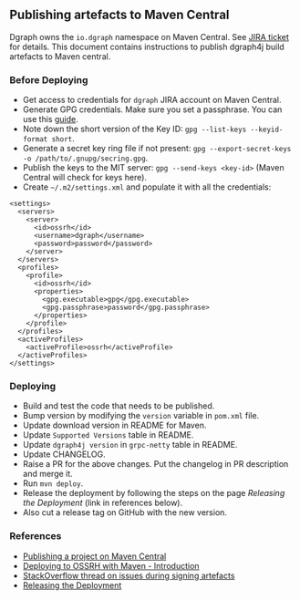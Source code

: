 ## Publishing artefacts to Maven Central

Dgraph owns the `io.dgraph` namespace on Maven Central. See [JIRA ticket][jira] for details.
This document contains instructions to publish dgraph4j build artefacts to Maven central.

[jira]: https://issues.sonatype.org/browse/OSSRH-35895

### Before Deploying

* Get access to credentials for `dgraph` JIRA account on Maven Central.
* Generate GPG credentials. Make sure you set a passphrase. You can use this
[guide](https://help.github.com/en/articles/generating-a-new-gpg-key).
* Note down the short version of the Key ID: `gpg --list-keys --keyid-format short`.
* Generate a secret key ring file if not present: `gpg --export-secret-keys -o /path/to/.gnupg/secring.gpg`.
* Publish the keys to the MIT server: `gpg --send-keys <key-id>` (Maven Central will check for keys here).
* Create `~/.m2/settings.xml` and populate it with all the credentials:
```
<settings>
  <servers>
    <server>
      <id>ossrh</id>
      <username>dgraph</username>
      <password>password</password>
    </server>
  </servers>
  <profiles>
    <profile>
      <id>ossrh</id>
      <properties>
        <gpg.executable>gpg</gpg.executable>
        <gpg.passphrase>password</gpg.passphrase>
      </properties>
    </profile>
  </profiles>
  <activeProfiles>
    <activeProfile>ossrh</activeProfile>
  </activeProfiles>
</settings>
```

### Deploying
* Build and test the code that needs to be published.
* Bump version by modifying the `version` variable in `pom.xml` file.
* Update download version in README for Maven.
* Update `Supported Versions` table in README.
* Update `dgraph4j version` in `grpc-netty` table in README.
* Update CHANGELOG.
* Raise a PR for the above changes. Put the changelog in PR description and merge it.
* Run `mvn deploy`.
* Release the deployment by following the steps on the page _Releasing the Deployment_ (link in references below).
* Also cut a release tag on GitHub with the new version.

### References
* [Publishing a project on Maven Central](https://medium.com/@nmauti/publishing-a-project-on-maven-central-8106393db2c3)
* [Deploying to OSSRH with Maven - Introduction](http://central.sonatype.org/pages/apache-maven.html)
* [StackOverflow thread on issues during signing artefacts](https://stackoverflow.com/questions/27936119/gradle-uploadarchives-task-unable-to-read-secret-key)
* [Releasing the Deployment](http://central.sonatype.org/pages/releasing-the-deployment.html)
